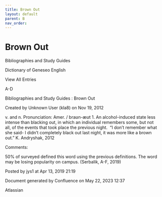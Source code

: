 ```yaml
---
title: Brown Out
layout: default
parent: B
nav_order:
---
```


# Brown Out

Bibliographies and Study Guides

Dictionary of Geneseo English

View All Entries

A-D

Bibliographies and Study Guides : Brown Out

Created by  Unknown User (kla8) on Nov 19, 2012

v. and n. Pronunciation: Amer. / braʊn-æʊt 1. An alcohol-induced state less intense than blacking out, in which an individual remembers some, but not all, of the events that took place the previous night.  “I don’t remember what she said- I didn’t completely black out last night, it was more like a brown out.” K. Andryshak, 2012

Comments:

50% of surveyed defined this word using the previous definitions. The word may be losing popularity on campus. (Serbalik, A-F, 2019)

Posted by jys1 at Apr 13, 2019 21:19

Document generated by Confluence on May 22, 2023 12:37

Atlassian
